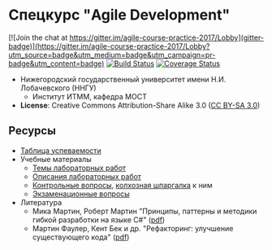 # Спецкурс "Agile Development"

[![Join the chat at https://gitter.im/agile-course-practice-2017/Lobby](gitter-badge)](https://gitter.im/agile-course-practice-2017/Lobby?utm_source=badge&utm_medium=badge&utm_campaign=pr-badge&utm_content=badge)
[![Build Status](travis-badge)][travis]
[![Coverage Status](coveralls-badge)](coveralls)

  - Нижегородский государственный университет имени Н.И. Лобачевского (ННГУ)
    - Институт ИТММ, кафедра МОСТ
  - __License__: Creative Commons Attribution-Share Alike 3.0 ([CC BY-SA 3.0][cc3])

## Ресурсы

  - [Таблица успеваемости][hall-of-fame]
  - Учебные материалы
    - [Темы лабораторных работ][lab-topics]
    - [Описания лабораторных работ][labs]
    - [Контрольные вопросы][control-questions], [колхозная шпаргалка][cheatsheet] к ним
    - [Экзаменационные вопросы][exam-questions]
  - Литература
    - Мика Мартин, Роберт Мартин "Принципы, паттерны и методики гибкой разработки
      на языке C#" ([pdf][book-agile])
    - Мартин Фаулер, Кент Бек и др. "Рефакторинг: улучшение существующего кода"
      ([pdf][book-refactoring])

<!-- LINKS -->

[travis]:           https://travis-ci.org/UNN-VMK-Software/agile-course-practice
[travis-badge]:     https://travis-ci.org/UNN-VMK-Software/agile-course-practice.svg
[gitter-badge]:     https://badges.gitter.im/agile-course-practice-2017/Lobby.svg
[coveralls-badge]:  https://coveralls.io/repos/github/UNN-VMK-Software/agile-course-practice/badge.svg?branch=master
[coveralls]:        https://coveralls.io/github/UNN-VMK-Software/agile-course-practice?branch=master

[hall-of-fame]:         https://docs.google.com/spreadsheets/d/1JXyJBOlLZ8yvMGVVAJ6U3uiH10mMzcm-6n77SWg3p9Q/edit#gid=1556468627
[lab-topics]:           https://docs.google.com/spreadsheets/d/1JXyJBOlLZ8yvMGVVAJ6U3uiH10mMzcm-6n77SWg3p9Q/edit#gid=154282983
[labs]:                 https://github.com/UNN-VMK-Software/agile-course-practice/tree/master/docs
[control-questions]:    https://github.com/UNN-VMK-Software/agile-course-theory/blob/master/slides/control-questions.md
[cheatsheet]:           https://docs.google.com/document/d/1QhdJOnSw-Gn_-WM9RWLzmxZMrWTB4EbyTkaNBWMGA3Y/edit
[exam-questions]:       https://docs.google.com/spreadsheets/d/1JXyJBOlLZ8yvMGVVAJ6U3uiH10mMzcm-6n77SWg3p9Q/edit#gid=1728105479

[cc3]:              http://creativecommons.org/licenses/by-sa/3.0/
[book-agile]:       http://www.books.ru/books/printsipy-patterny-i-metodiki-gibkoi-razrabotki-na-yazyke-c-fail-pdf-864714/?show=1
[book-refactoring]: http://www.books.ru/books/refaktoring-uluchshenie-sushchestvuyushchego-koda-fail-pdf-552092/?show=1
